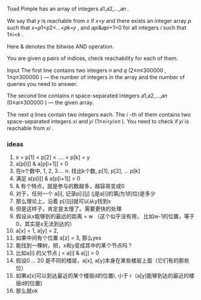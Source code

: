 Toad Pimple has an array of integers 𝑎1,𝑎2,…,𝑎𝑛
.

We say that 𝑦
 is reachable from 𝑥
 if 𝑥<𝑦
 and there exists an integer array 𝑝
 such that 𝑥=𝑝1<𝑝2<…<𝑝𝑘=𝑦
, and 𝑎𝑝𝑖&𝑎𝑝𝑖+1>0
 for all integers 𝑖
 such that 1≤𝑖<𝑘
.

Here &
 denotes the bitwise AND operation.

You are given 𝑞
 pairs of indices, check reachability for each of them.

Input
The first line contains two integers 𝑛
 and 𝑞
 (2≤𝑛≤300000
, 1≤𝑞≤300000
) — the number of integers in the array and the number of queries you need to answer.

The second line contains 𝑛
 space-separated integers 𝑎1,𝑎2,…,𝑎𝑛
 (0≤𝑎𝑖≤300000
) — the given array.

The next 𝑞
 lines contain two integers each. The 𝑖
-th of them contains two space-separated integers 𝑥𝑖
 and 𝑦𝑖
 (1≤𝑥𝑖<𝑦𝑖≤𝑛
). You need to check if 𝑦𝑖
 is reachable from 𝑥𝑖
.

### ideas
1. x = p[1] < p[2] < .... < p[k] = y
2. a[p[i]] & a[p[i+1]] > 0
3. 在n个数中, 1, 2, 3.... n. 找出k个数, p[1], p[2], ... p[k]
4. 满足 a[p[i]] & a[p[i+1]] > 0
5. & 有个特点，就是参与的数越多，越容易变成0
6. 对于，任何一个 a[i], 记录p[i][j] (j是a[i]的第j为1的位)是多少
7. 那么理论上，沿着 p[i][j]就可以从y找到x
8.  但是这样子，肯定是太慢了。需要更快的处理
9.  假设从x能够到的最远的距离 = w （这个似乎没有用， 比如w-1的位置，等于0，其实是x无法到达的）
10. a[x] = 1, a[y] = 2, 
11. 如果中间有个位置 a[z] = 3, 那么yes
12. 能找到一棵树，把，x和y变成其中的某个节点吗？
13. 比如a[i] 的父节点 j = a[i] & a[j] > 0 
14. 假设0.... 20 是不同的楼层，a[x], a[y]本身在某些楼层上面（它们有的那些位）
15. 如果a[x]可以到达最近的某个楼层d的位置l, 小于 r（a[y]能够到达的最近的楼层d的位置)
16. 那么就ok
